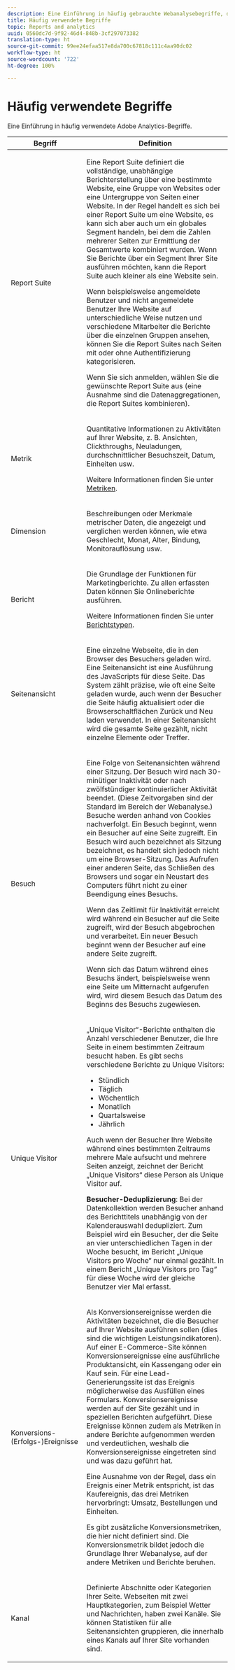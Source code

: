 ```yaml
---
description: Eine Einführung in häufig gebrauchte Webanalysebegriffe, die in Marketingberichten verwendet werden
title: Häufig verwendete Begriffe
topic: Reports and analytics
uuid: 0560dc7d-9f92-46d4-848b-3cf297073382
translation-type: ht
source-git-commit: 99ee24efaa517e8da700c67818c111c4aa90dc02
workflow-type: ht
source-wordcount: '722'
ht-degree: 100%

---
```



# Häufig verwendete Begriffe

Eine Einführung in häufig verwendete Adobe Analytics-Begriffe.

<table id="table_58F5D292485F45F9902B372E4E1E3103"> 
 <thead> 
  <tr> 
   <th colname="col1" class="entry"> Begriff </th> 
   <th colname="col2" class="entry"> Definition </th> 
  </tr> 
 </thead>
 <tbody> 
  <tr> 
   <td colname="col1"> <p> Report Suite </p> </td> 
   <td colname="col2"> <p>Eine Report Suite definiert die vollständige, unabhängige Berichterstellung über eine bestimmte Website, eine Gruppe von Websites oder eine Untergruppe von Seiten einer Website. In der Regel handelt es sich bei einer Report Suite um eine Website, es kann sich aber auch um ein globales Segment handeln, bei dem die Zahlen mehrerer Seiten zur Ermittlung der Gesamtwerte kombiniert wurden. Wenn Sie Berichte über ein Segment Ihrer Site ausführen möchten, kann die Report Suite auch kleiner als eine Website sein. </p> <p>Wenn beispielsweise angemeldete Benutzer und nicht angemeldete Benutzer Ihre Website auf unterschiedliche Weise nutzen und verschiedene Mitarbeiter die Berichte über die einzelnen Gruppen ansehen, können Sie die Report Suites nach Seiten mit oder ohne Authentifizierung kategorisieren. </p> <p>Wenn Sie sich anmelden, wählen Sie die gewünschte Report Suite aus (eine Ausnahme sind die Datenaggregationen, die Report Suites kombinieren). </p> </td> 
  </tr> 
  <tr> 
   <td> <p>Metrik </p> </td> 
   <td> <p>Quantitative Informationen zu Aktivitäten auf Ihrer Website, z. B. Ansichten, Clickthroughs, Neuladungen, durchschnittlicher Besuchszeit, Datum, Einheiten usw. </p> <p>Weitere Informationen finden Sie unter <a href="/help/analyze/reports-analytics/metrics.md">Metriken</a>. </p> </td> 
  </tr> 
  <tr> 
   <td> <p> Dimension </p> </td> 
   <td> <p>Beschreibungen oder Merkmale metrischer Daten, die angezeigt und verglichen werden können, wie etwa Geschlecht, Monat, Alter, Bindung, Monitorauflösung usw. </p> </td> 
  </tr> 
  <tr> 
   <td> <p> Bericht </p> </td> 
   <td> <p>Die Grundlage der Funktionen für Marketingberichte. Zu allen erfassten Daten können Sie Onlineberichte ausführen. </p> <p>Weitere Informationen finden Sie unter <a href="/help/analyze/reports-analytics/reports.md">Berichtstypen</a>. </p> </td> 
  </tr> 
  <tr> 
   <td> <p> Seitenansicht </p> </td> 
   <td> <p>Eine einzelne Webseite, die in den Browser des Besuchers geladen wird. Eine Seitenansicht ist eine Ausführung des JavaScripts für diese Seite. Das System zählt präzise, wie oft eine Seite geladen wurde, auch wenn der Besucher die Seite häufig aktualisiert oder die Browserschaltflächen <span class="uicontrol">Zurück</span> und <span class="uicontrol">Neu laden</span> verwendet. In einer Seitenansicht wird die gesamte Seite gezählt, nicht einzelne Elemente oder Treffer. </p> </td> 
  </tr> 
  <tr> 
   <td> <p>Besuch </p> </td> 
   <td> <p>Eine Folge von Seitenansichten während einer Sitzung. Der Besuch wird nach 30-minütiger Inaktivität oder nach zwölfstündiger kontinuierlicher Aktivität beendet. (Diese Zeitvorgaben sind der Standard im Bereich der Webanalyse.) Besuche werden anhand von Cookies nachverfolgt. Ein Besuch beginnt, wenn ein Besucher auf eine Seite zugreift. Ein Besuch wird auch bezeichnet als   <span class="term">Sitzung</span> bezeichnet, es handelt sich jedoch nicht um eine Browser-Sitzung. Das Aufrufen einer anderen Seite, das Schließen des Browsers und sogar ein Neustart des Computers führt nicht zu einer Beendigung eines Besuchs. </p> <p> Wenn das Zeitlimit für Inaktivität erreicht wird während ein Besucher auf die Seite zugreift, wird der Besuch abgebrochen und verarbeitet. Ein neuer Besuch beginnt wenn der Besucher auf eine andere Seite zugreift. </p> <p>Wenn sich das Datum während eines Besuchs ändert, beispielsweise wenn eine Seite um Mitternacht aufgerufen wird, wird diesem Besuch das Datum des Beginns des Besuchs zugewiesen. </p> </td> 
  </tr> 
  <tr> 
   <td> <p> Unique Visitor </p> </td> 
   <td> <p>„Unique Visitor“-Berichte enthalten die Anzahl verschiedener Benutzer, die Ihre Seite in einem bestimmten Zeitraum besucht haben. Es gibt sechs verschiedene Berichte zu Unique Visitors: </p> 
    <ul id="ul_863B8DE8B9E74DE4A93C2C2931EEFB6D"> 
     <li id="li_21C835B71EF64B4DA821B674416C8B85">Stündlich </li> 
     <li id="li_36A498AE7D7A455C8DEB3AA0F025B597">Täglich </li> 
     <li id="li_30F26F8DAC664E1FA823B7BDDB7B0F8B">Wöchentlich </li> 
     <li id="li_09263F6B1E114A8DB477793B560A0417">Monatlich </li> 
     <li id="li_A0B2CA3D44564045B02B55AF6E392F76">Quartalsweise </li> 
     <li id="li_296BC5B02921460690F35128B1192800">Jährlich </li> 
    </ul> <p>Auch wenn der Besucher Ihre Website während eines bestimmten Zeitraums mehrere Male aufsucht und mehrere Seiten anzeigt, zeichnet der Bericht „Unique Visitors“ diese Person als Unique Visitor auf. </p> <p> <b>Besucher-Deduplizierung</b>: Bei der Datenkollektion werden Besucher anhand des Berichttitels unabhängig von der Kalenderauswahl dedupliziert. Zum Beispiel wird ein Besucher, der die Seite an vier unterschiedlichen Tagen in der Woche besucht, im <span class="wintitle">Bericht „Unique Visitors pro Woche“</span> nur einmal gezählt. In einem <span class="wintitle">Bericht „Unique Visitors pro Tag“</span> für diese Woche wird der gleiche Benutzer vier Mal erfasst. </p> </td> 
  </tr> 
  <tr> 
   <td> <p>Konversions-(Erfolgs-)Ereignisse </p> </td> 
   <td> <p>Als Konversionsereignisse werden die Aktivitäten bezeichnet, die die Besucher auf Ihrer Website ausführen sollen (dies sind die wichtigen Leistungsindikatoren). Auf einer E-Commerce-Site können Konversionsereignisse eine ausführliche Produktansicht, ein Kassengang oder ein Kauf sein. Für eine Lead-Generierungssite ist das Ereignis möglicherweise das Ausfüllen eines Formulars. Konversionsereignisse werden auf der Site gezählt und in speziellen Berichten aufgeführt. Diese Ereignisse können zudem als Metriken in andere Berichte aufgenommen werden und verdeutlichen, weshalb die Konversionsereignisse eingetreten sind und was dazu geführt hat. </p> <p>Eine Ausnahme von der Regel, dass ein Ereignis einer Metrik entspricht, ist das Kaufereignis, das drei Metriken hervorbringt: Umsatz, Bestellungen und Einheiten. </p> <p>Es gibt zusätzliche Konversionsmetriken, die hier nicht definiert sind. Die Konversionsmetrik bildet jedoch die Grundlage Ihrer Webanalyse, auf der andere Metriken und Berichte beruhen. </p> </td> 
  </tr> 
  <tr> 
   <td> <p>Kanal </p> </td> 
   <td> <p> Definierte Abschnitte oder Kategorien Ihrer Seite. Webseiten mit zwei Hauptkategorien, zum Beispiel   <span class="term">Wetter</span> und <span class="term">Nachrichten</span>, haben zwei Kanäle. Sie können Statistiken für alle Seitenansichten gruppieren, die innerhalb eines Kanals auf Ihrer Site vorhanden sind. </p> </td> 
  </tr> 
 </tbody> 
</table>

